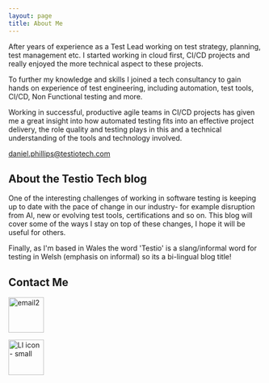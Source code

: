 ```yaml
---
layout: page
title: About Me
---
```


After years of experience as a Test Lead working on test strategy, planning, test management etc. I started working in cloud first, CI/CD projects and really enjoyed the more technical aspect to these projects.

To further my knowledge and skills I joined a tech consultancy to gain hands on experience of test engineering, including automation, test tools, CI/CD, Non Functional testing and more.

Working in successful, productive agile teams in CI/CD projects has given me a great insight into how automated testing fits into an effective project delivery, the role quality and testing plays in this and a technical understanding of the tools and technology involved.

<!-- <script src="https://platform.linkedin.com/badges/js/profile.js" async defer type="text/javascript"></script>

<div class="badge-base LI-profile-badge" data-locale="en_US" data-size="medium" data-theme="dark" data-type="VERTICAL" data-vanity="daniel-phillips-ba99161b8" data-version="v1"><a class="badge-base__link LI-simple-link" href="https://uk.linkedin.com/in/daniel-phillips-ba99161b8?trk=profile-badge">daniel.phillips@testiotech.com</a></div> -->

<div class="badge-container">  <div class="badge-base LI-profile-badge" data-locale="en_US" data-size="medium" data-theme="dark" data-type="VERTICAL" data-vanity="daniel-phillips-ba99161b8" data-version="v1">
    <a class="badge-base__link LI-simple-link" href="https://uk.linkedin.com/in/daniel-phillips-ba99161b8?trk=profile-badge">daniel.phillips@testiotech.com</a>
  </div>
</div>

<style>
  .badge-container {
    margin-top: 10px; /* Adjust as needed */
  }
</style>

## About the Testio Tech blog

One of the interesting challenges of working in software testing is keeping up to date with the pace of change in our industry- for example disruption from AI, new or evolving test tools, certifications and so on. This blog will cover some of the ways I stay on top of these changes, I hope it will be useful for others.

Finally, as I'm based in Wales the word 'Testio' is a slang/informal word for testing in Welsh (emphasis on informal) so its a bi-lingual blog title!

## Contact Me

<a href="mailto:daniel.phillips@testiotech.com"><img src="/images/email2.webp"  alt="email2" width="70" height="70"></a>

<a href="https://uk.linkedin.com/in/daniel-phillips-ba99161b"><img src="/images/linkedin3.webp"  alt="LI icon - small" width="70" height="70"></a>
